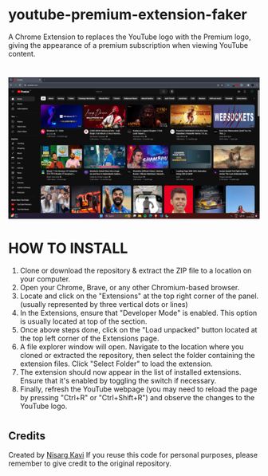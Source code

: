 # youtube-premium-extension-faker
A Chrome Extension to replaces the YouTube logo with the Premium logo, giving the appearance of a premium subscription when viewing YouTube content.

#
<img src="preview.png" alt="nisarg" border="0"></a>

#
# HOW TO INSTALL
1. Clone or download the repository & extract the ZIP file to a location on your computer.
2. Open your Chrome, Brave, or any other Chromium-based browser.
3. Locate and click on the "Extensions" at the top right corner of the panel. (usually represented by three vertical dots or lines)
4. In the Extensions, ensure that "Developer Mode" is enabled. This option is usually located at top of the section.
5. Once above steps done, click on the "Load unpacked" button located at the top left corner of the Extensions page.
6. A file explorer window will open. Navigate to the location where you cloned or extracted the repository, then select the folder containing the extension files. Click "Select Folder" to load the extension.
7. The extension should now appear in the list of installed extensions. Ensure that it's enabled by toggling the switch if necessary.
8. Finally, refresh the YouTube webpage (you may need to reload the page by pressing "Ctrl+R" or "Ctrl+Shift+R") and observe the changes to the YouTube logo.

#
## Credits
Created by <a href="https://nisargkavi.in">Nisarg Kavi</a>
If you reuse this code for personal purposes, please remember to give credit to the original repository.